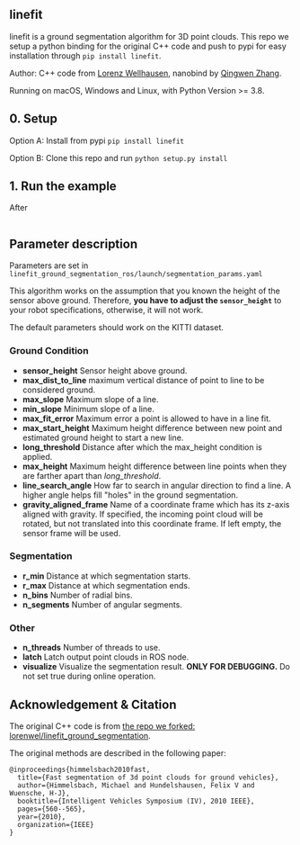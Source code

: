 linefit
---

linefit is a ground segmentation algorithm for 3D point clouds. This repo we setup a python binding for the original C++ code and push to pypi for easy installation through `pip install linefit`.

Author: C++ code from [Lorenz Wellhausen](https://github.com/lorenwel), nanobind by [Qingwen Zhang](https://kin-zhang.github.io/).

Running on macOS, Windows and Linux, with Python Version >= 3.8.

## 0. Setup

Option A: Install from pypi `pip install linefit`

Option B: Clone this repo and run `python setup.py install`

## 1. Run the example

After 
```python

```

## Parameter description

Parameters are set in `linefit_ground_segmentation_ros/launch/segmentation_params.yaml`

This algorithm works on the assumption that you known the height of the sensor above ground. 
Therefore, **you have to adjust the `sensor_height`** to your robot specifications, otherwise, it will not work.

The default parameters should work on the KITTI dataset.

### Ground Condition
- **sensor_height**  Sensor height above ground.
- **max_dist_to_line**  maximum vertical distance of point to line to be considered ground.
- **max_slope**  Maximum slope of a line.
- **min_slope**  Minimum slope of a line.
- **max_fit_error**  Maximum error a point is allowed to have in a line fit.
- **max_start_height**  Maximum height difference between new point and estimated ground height to start a new line.
- **long_threshold**  Distance after which the max_height condition is applied.
- **max_height**  Maximum height difference between line points when they are farther apart than *long_threshold*.
- **line_search_angle**  How far to search in angular direction to find a line. A higher angle helps fill "holes" in the ground segmentation.
- **gravity_aligned_frame**  Name of a coordinate frame which has its z-axis aligned with gravity. If specified, the incoming point cloud will be rotated, but not translated into this coordinate frame. If left empty, the sensor frame will be used.

### Segmentation

- **r_min**  Distance at which segmentation starts.
- **r_max**  Distance at which segmentation ends.
- **n_bins**  Number of radial bins.
- **n_segments**  Number of angular segments.

### Other

- **n_threads**  Number of threads to use.
- **latch**  Latch output point clouds in ROS node. 
- **visualize** Visualize the segmentation result. **ONLY FOR DEBUGGING.** Do not set true during online operation.

## Acknowledgement & Citation

The original C++ code is from [the repo we forked: lorenwel/linefit_ground_segmentation](https://github.com/lorenwel/linefit_ground_segmentation).

The original methods are described in the following paper:
```
@inproceedings{himmelsbach2010fast,
  title={Fast segmentation of 3d point clouds for ground vehicles},
  author={Himmelsbach, Michael and Hundelshausen, Felix V and Wuensche, H-J},
  booktitle={Intelligent Vehicles Symposium (IV), 2010 IEEE},
  pages={560--565},
  year={2010},
  organization={IEEE}
}
```

<!-- 
This function is a part of our new paper, which is under review. If you use this python function, please try to cite our paper to support us:
```
TODO
``` -->